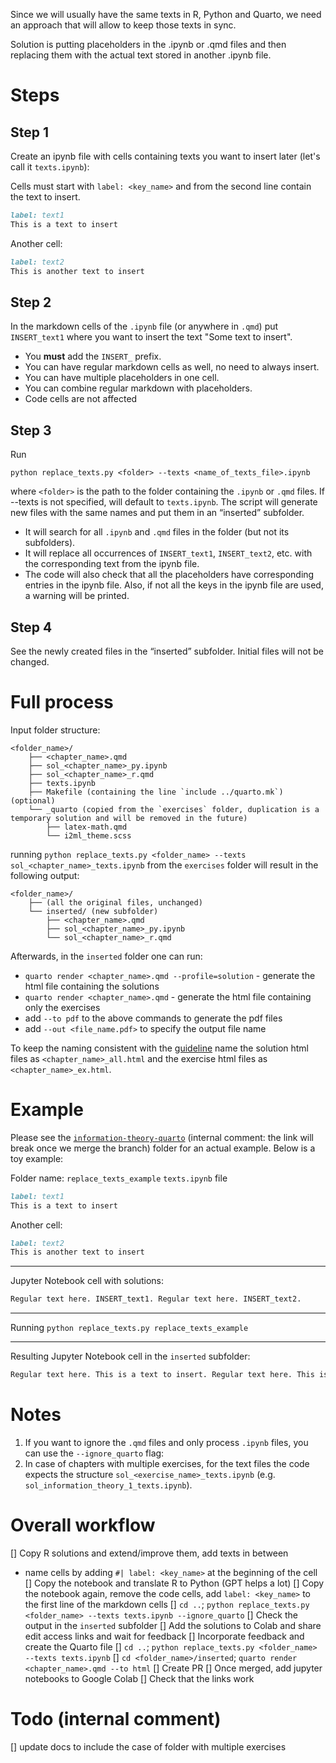 Since we will usually have the same texts in R, Python and Quarto, we need an approach that will allow to keep those texts in sync.

Solution is putting placeholders in the .ipynb or .qmd files and then replacing them with the actual text stored in another .ipynb file.

# Steps
## Step 1
Create an ipynb file with cells containing texts you want to insert later (let's call it `texts.ipynb`):

Cells must start with `label: <key_name>` and from the second line contain the text to insert.

```markdown
label: text1
This is a text to insert
```
Another cell:
```markdown
label: text2
This is another text to insert
```
## Step 2
In the markdown cells of the `.ipynb` file (or anywhere in `.qmd`) put  `INSERT_text1` where you want to insert the text "Some text to insert". 
- You **must** add the `INSERT_` prefix.
- You can have regular markdown cells as well, no need to always insert.
- You can have multiple placeholders in one cell.
- You can combine regular markdown with placeholders.
- Code cells are not affected

## Step 3
Run
   ```
   python replace_texts.py <folder> --texts <name_of_texts_file>.ipynb
   ```
where `<folder>` is the path to the folder containing the `.ipynb` or `.qmd` files. If --texts is not specified, will default to `texts.ipynb`. The script will generate new files with the same names and put them in an “inserted” subfolder. 
- It will search for all `.ipynb` and `.qmd` files in the folder (but not its subfolders).
- It will replace all occurrences of `INSERT_text1`, `INSERT_text2`, etc. with the corresponding text from the ipynb file.
- The code will also check that all the placeholders have corresponding entries in the ipynb file. Also, if not all the keys in the ipynb file are used, a warning will be printed.
## Step 4
See the newly created files in the “inserted” subfolder. Initial files will not be changed.

# Full process
Input folder structure:
```
<folder_name>/
    ├── <chapter_name>.qmd
    ├── sol_<chapter_name>_py.ipynb
    ├── sol_<chapter_name>_r.qmd
    ├── texts.ipynb
    ├── Makefile (containing the line `include ../quarto.mk`) (optional)
    └── _quarto (copied from the `exercises` folder, duplication is a temporary solution and will be removed in the future)
        ├── latex-math.qmd
        └── i2ml_theme.scss
```
running `python replace_texts.py <folder_name> --texts sol_<chapter_name>_texts.ipynb` from the `exercises` folder will result in the following output:
```
<folder_name>/
    ├── (all the original files, unchanged)
    └── inserted/ (new subfolder)
        ├── <chapter_name>.qmd
        ├── sol_<chapter_name>_py.ipynb
        └── sol_<chapter_name>_r.qmd
```
Afterwards, in the `inserted` folder one can run:
- `quarto render <chapter_name>.qmd --profile=solution` - generate the html file containing the solutions
- `quarto render <chapter_name>.qmd` - generate the html file containing only the exercises
- add `--to pdf` to the above commands to generate the pdf files
- add `--out <file_name.pdf>` to specify the output file name

To keep the naming consistent with the [guideline](https://github.com/slds-lmu/lecture_service/wiki/Exercises#structure-1) name the solution html files as `<chapter_name>_all.html` and the exercise html files as `<chapter_name>_ex.html`.


# Example
Please see the [`information-theory-quarto`](https://github.com/slds-lmu/lecture_sl/tree/ex_info_theory_quarto/exercises/information-theory-quarto) (internal comment: the link will break once we merge the branch) folder for an actual example. Below is a toy example: 

Folder name: `replace_texts_example`
`texts.ipynb` file
```markdown
label: text1
This is a text to insert
```
Another cell:
```markdown
label: text2
This is another text to insert
```
---

Jupyter Notebook cell with solutions:
```markdown
Regular text here. INSERT_text1. Regular text here. INSERT_text2.
```
---
Running 
`python replace_texts.py replace_texts_example`

---
Resulting Jupyter Notebook cell in the `inserted` subfolder:
```markdown
Regular text here. This is a text to insert. Regular text here. This is another text to insert.
```

# Notes
1. If you want to ignore the `.qmd` files and only process `.ipynb` files, you can use the `--ignore_quarto` flag:
2. In case of chapters with multiple exercises, for the text files the code expects the structure `sol_<exercise_name>_texts.ipynb` (e.g. `sol_information_theory_1_texts.ipynb`). 

# Overall workflow
[] Copy R solutions and extend/improve them, add texts in between
- name cells by adding `#| label: <key_name>` at the beginning of the cell
[] Copy the notebook and translate R to Python (GPT helps a lot)
[] Copy the notebook again, remove the code cells, add `label: <key_name>` to the first line of the markdown cells
[] `cd ..`; `python replace_texts.py <folder_name> --texts texts.ipynb --ignore_quarto`
[] Check the output in the `inserted` subfolder
[] Add the solutions to Colab and share edit access links and wait for feedback
[] Incorporate feedback and create the Quarto file
[] `cd ..`; `python replace_texts.py <folder_name> --texts texts.ipynb`
[] `cd <folder_name>/inserted`; `quarto render <chapter_name>.qmd --to html`
[] Create PR 
[] Once merged, add jupyter notebooks to Google Colab
[] Check that the links work

# Todo (internal comment)
[] update docs to include the case of folder with multiple exercises